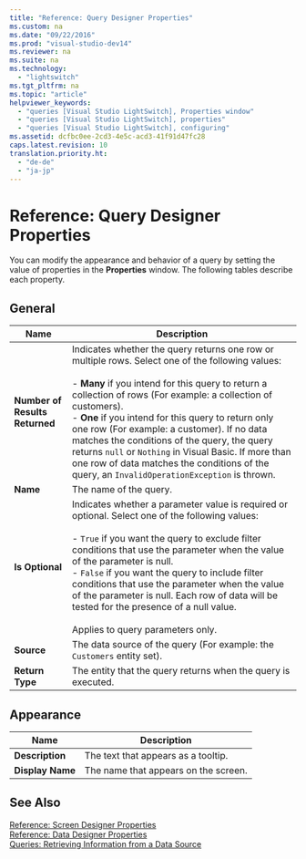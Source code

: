 ```yaml
---
title: "Reference: Query Designer Properties"
ms.custom: na
ms.date: "09/22/2016"
ms.prod: "visual-studio-dev14"
ms.reviewer: na
ms.suite: na
ms.technology: 
  - "lightswitch"
ms.tgt_pltfrm: na
ms.topic: "article"
helpviewer_keywords: 
  - "queries [Visual Studio LightSwitch], Properties window"
  - "queries [Visual Studio LightSwitch], properties"
  - "queries [Visual Studio LightSwitch], configuring"
ms.assetid: dcfbc0ee-2cd3-4e5c-acd3-41f91d47fc28
caps.latest.revision: 10
translation.priority.ht: 
  - "de-de"
  - "ja-jp"
---
```

# Reference: Query Designer Properties
You can modify the appearance and behavior of a query by setting the value of properties in the **Properties** window. The following tables describe each property.  
  
## General  
  
|Name|Description|  
|----------|-----------------|  
|**Number of Results Returned**|Indicates whether the query returns one row or multiple rows. Select one of the following values:<br /><br /> -   **Many** if you intend for this query to return a collection of rows (For example: a collection of customers).<br />-   **One** if you intend for this query to return only one row (For example: a customer). If no data matches the conditions of the query, the query returns `null` or `Nothing` in Visual Basic. If more than one row of data matches the conditions of the query, an `InvalidOperationException` is thrown.|  
|**Name**|The name of the query.|  
|**Is Optional**|Indicates whether a parameter value is required or optional. Select one of the following values:<br /><br /> -   `True` if you want the query to exclude filter conditions that use the parameter when the value of the parameter is null.<br />-   `False` if you want the query to include filter conditions that use the parameter when the value of the parameter is null. Each row of data will be tested for the presence of a null value.<br /><br /> Applies to query parameters only.|  
|**Source**|The data source of the query (For example: the `Customers` entity set).|  
|**Return Type**|The entity that the query returns when the query is executed.|  
  
## Appearance  
  
|Name|Description|  
|----------|-----------------|  
|**Description**|The text that appears as a tooltip.|  
|**Display Name**|The name that appears on the screen.|  
  
## See Also  
 [Reference: Screen Designer Properties](../vs140/reference--screen-designer-properties.md)   
 [Reference: Data Designer Properties](../vs140/reference--data-designer-properties.md)   
 [Queries: Retrieving Information from a Data Source](../vs140/queries--retrieving-information-from-a-data-source.md)